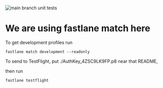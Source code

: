 
![main branch unit tests](https://github.com/kanstantsin-bucha/dg-client-ios/actions/workflows/ios-build-and-test-main.yml/badge.svg?branch=main)

# We are using fastlane match here


To get development profiles run
```
fastlane match development --readonly
```

To send to TestFlight, put ./AuthKey_4ZSC9LK9FP.p8 near that README,

then run
```
fastlane testflight
```
